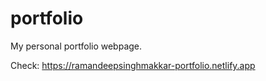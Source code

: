 # portfolio
My personal portfolio webpage.

Check: https://ramandeepsinghmakkar-portfolio.netlify.app
